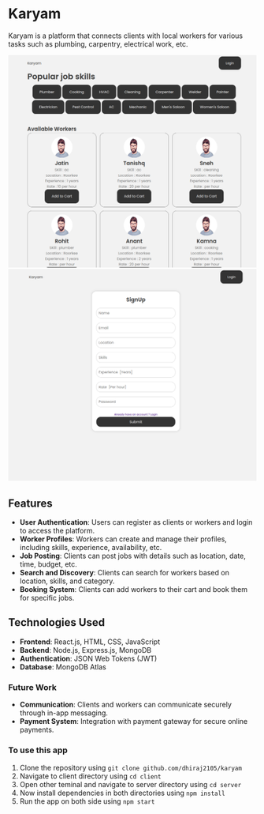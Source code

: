 # Karyam

Karyam is a platform that connects clients with local workers for various tasks such as plumbing, carpentry, electrical work, etc.

![Demo](./client/src/assets/k2.png)
![Demo](./client/src/assets/k4.png)

## Features

- **User Authentication**: Users can register as clients or workers and login to access the platform.
- **Worker Profiles**: Workers can create and manage their profiles, including skills, experience, availability, etc.
- **Job Posting**: Clients can post jobs with details such as location, date, time, budget, etc.
- **Search and Discovery**: Clients can search for workers based on location, skills, and category.
- **Booking System**: Clients can add workers to their cart and book them for specific jobs.

## Technologies Used

- **Frontend**: React.js, HTML, CSS, JavaScript
- **Backend**: Node.js, Express.js, MongoDB
- **Authentication**: JSON Web Tokens (JWT)
- **Database**: MongoDB Atlas

### Future Work

- **Communication**: Clients and workers can communicate securely through in-app messaging.
- **Payment System**: Integration with payment gateway for secure online payments.

### To use this app

1. Clone the repository using
   `git clone github.com/dhiraj2105/karyam`
2. Navigate to client directory using
   `cd client`
3. Open other teminal and navigate to server directory using
   `cd server`
4. Now install dependencies in both directories using
   `npm install`
5. Run the app on both side using
   `npm start`
